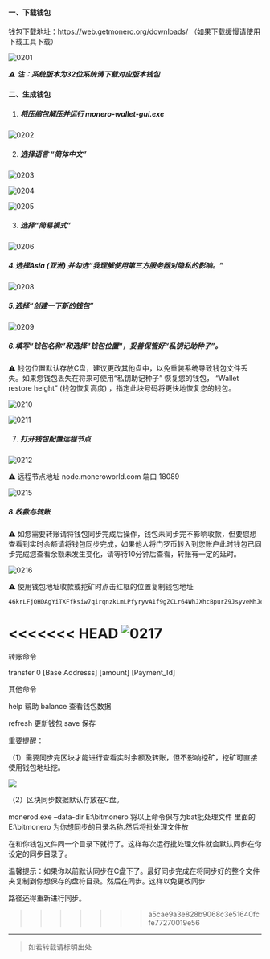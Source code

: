 #### 一、下载钱包

钱包下载地址：https://web.getmonero.org/downloads/ （如果下载缓慢请使用下载工具下载）

![0201](..\XMR\images\0201.png)

***⚠️ 注：系统版本为32位系统请下载对应版本钱包***

#### 二、生成钱包

1. ##### 将压缩包解压并运行 monero-wallet-gui.exe

![0202](..\XMR\images\0202.png)

2. ##### 选择语言 “简体中文”

![0203](..\XMR\images\0203.png)

![0204](..\XMR\images\0204.png)

![0205](..\XMR\images\0205.png)

3. ##### 选择“简易模式” 

![0206](..\XMR\images\0206.png)

##### 4.选择Asia (亚洲) 并勾选“我理解使用第三方服务器对隐私的影响。”

![0208](..\XMR\images\0207.png)

##### 5.选择“创建一下新的钱包”

![0209](..\XMR\images\0208.png)

##### 6.填写“钱包名称”和选择"钱包位置"，妥善保管好“私钥记助种子”。

⚠️ 钱包位置默认存放C盘，建议更改其他盘中，以免重装系统导致钱包文件丢失。如果您钱包丢失在将来可使用“私钥助记种子” 恢复您的钱包， “Wallet restore height”  (钱包恢复高度) ，指定此块号码将更快地恢复您的钱包。

![0210](..\XMR\images\0209.png)

![0211](..\XMR\images\0210.png)

7. ##### 打开钱包配置远程节点

![0212](..\XMR\images\0211.png)

 ⚠️ 远程节点地址  node.moneroworld.com  端口 18089

![0215](..\XMR\images\0212.png)

##### 8.收款与转账

⚠️ 如您需要转账请将钱包同步完成后操作，钱包未同步完不影响收款，但要您想查看到实时余额请将钱包同步完成，如果他人将门罗币转入到您账户此时钱包已同步完成您查看余额未发生变化，请等待10分钟后查看，转账有一定的延时。

![0216](..\XMR\images\0213.png)

⚠️ 使用钱包地址收款或挖矿时点击红框的位置复制钱包地址

```shell
46krLFjQHDAgYiTXFfksiw7qirqnzkLmLPfyryvA1f9gZCLr64WhJXhcBpurZ9JsyveMhJcYPvuasRgvNoxS2Eq7VWmSz5j
```

<<<<<<< HEAD
![0217](..\XMR\images\0214.png)
=======
转账命令

transfer 0 [Base Addresss] [amount] [Payment_Id]

其他命令

help 帮助                  balance 查看钱包数据

refresh 更新钱包              save 保存

重要提醒：

（1）需要同步完区块才能进行查看实时余额及转账，但不影响挖矿，挖矿可直接使用钱包地址挖。

![](../XMR/images/0219.png)

（2）区块同步数据默认存放在C盘。

monerod.exe –data-dir E:\bitmonero 将以上命令保存为bat批处理文件 里面的E:\bitmonero 为你想同步的目录名称.然后将批处理文件放

在和你钱包文件同一个目录下就行了。这样每次运行批处理文件就会默认同步在你设定的同步目录了。

温馨提示：如果你以前默认同步在C盘下了。最好同步完成在将同步好的整个文件夹复制到你想保存的盘符目录。然后在同步。这样以免更改同步

路径还得重新进行同步。
>>>>>>> a5cae9a3e828b9068c3e51640fcfe77270019e56

---
> 如若转载请标明出处